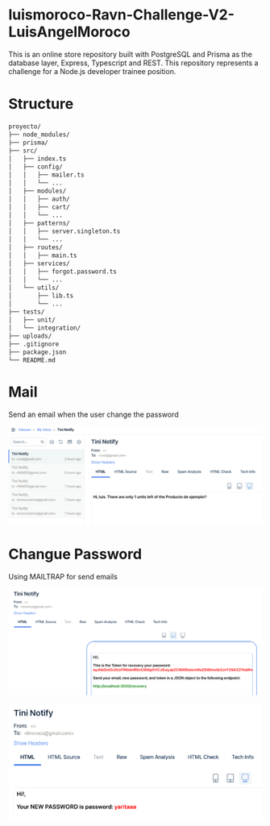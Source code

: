 # luismoroco-Ravn-Challenge-V2-LuisAngelMoroco
This is an online store repository built with PostgreSQL and Prisma as the database layer, Express, Typescript and REST. This repository represents a challenge for a Node.js developer trainee position. 

# Structure 

```
proyecto/
├── node_modules/
├── prisma/
├── src/
│   ├── index.ts
│   ├── config/
│   │   ├── mailer.ts
│   │   └── ...
│   ├── modules/
│   │   ├── auth/
│   │   ├── cart/
│   │   └── ...
│   ├── patterns/
│   │   ├── server.singleton.ts
│   │   └── ...
│   ├── routes/
│   │   ├── main.ts
│   ├── services/
│   │   ├── forgot.password.ts
│   │   └── ...
│   └── utils/
│       ├── lib.ts
│       └── ...
├── tests/
│   ├── unit/
│   └── integration/
├── uploads/
├── .gitignore
├── package.json
└── README.md
```

# Mail
Send an email when the user change the password

![mail](./docs/mail.png)

# Changue Password 

Using MAILTRAP for send emails

![mail_1](./docs/passwordrecovery.png)

![mail_2](./docs/newpasswordnotify.png)
